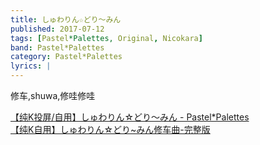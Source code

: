 ```yaml
---
title: しゅわりん☆どり〜みん
published: 2017-07-12
tags: [Pastel*Palettes, Original, Nicokara]
band: Pastel*Palettes
category: Pastel*Palettes
lyrics: |
---
```

修车,shuwa,修哇修哇

<summary>
    <a href="https://www.bilibili.com/video/BV12ERNYqEDg/">
        【纯K投屏/自用】しゅわりん☆どり～みん - Pastel*Palettes
    </a>
</summary>
<summary>
    <a href="https://www.bilibili.com/video/BV15LcNewEEe/">
        【纯K自用】しゅわりん☆どり~みん修车曲-完整版
    </a>
</summary>
